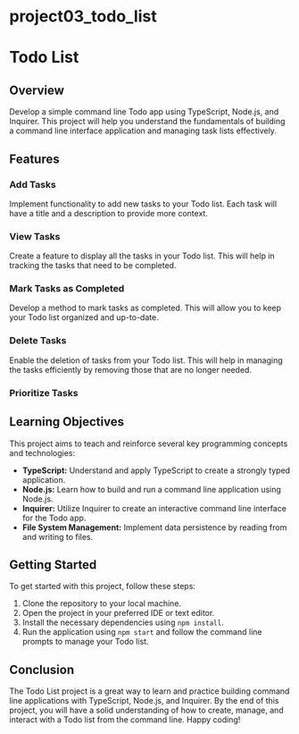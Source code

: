 # project03_todo_list
# Todo List

## Overview

Develop a simple command line Todo app using TypeScript, Node.js, and Inquirer. This project will help you understand the fundamentals of building a command line interface application and managing task lists effectively.

## Features

### Add Tasks
Implement functionality to add new tasks to your Todo list. Each task will have a title and a description to provide more context.

### View Tasks
Create a feature to display all the tasks in your Todo list. This will help in tracking the tasks that need to be completed.

### Mark Tasks as Completed
Develop a method to mark tasks as completed. This will allow you to keep your Todo list organized and up-to-date.

### Delete Tasks
Enable the deletion of tasks from your Todo list. This will help in managing the tasks efficiently by removing those that are no longer needed.

### Prioritize Tasks
## Learning Objectives

This project aims to teach and reinforce several key programming concepts and technologies:
- **TypeScript:** Understand and apply TypeScript to create a strongly typed application.
- **Node.js:** Learn how to build and run a command line application using Node.js.
- **Inquirer:** Utilize Inquirer to create an interactive command line interface for the Todo app.
- **File System Management:** Implement data persistence by reading from and writing to files.

## Getting Started

To get started with this project, follow these steps:
1. Clone the repository to your local machine.
2. Open the project in your preferred IDE or text editor.
3. Install the necessary dependencies using `npm install`.
4. Run the application using `npm start` and follow the command line prompts to manage your Todo list.

## Conclusion

The Todo List project is a great way to learn and practice building command line applications with TypeScript, Node.js, and Inquirer. By the end of this project, you will have a solid understanding of how to create, manage, and interact with a Todo list from the command line. Happy coding!
